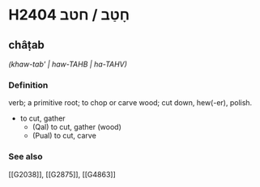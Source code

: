 # H2404 חָטַב / חטב

## châṭab

_(khaw-tab' | haw-TAHB | ha-TAHV)_

### Definition

verb; a primitive root; to chop or carve wood; cut down, hew(-er), polish.

- to cut, gather
    - (Qal) to cut, gather (wood)
    - (Pual) to cut, carve
### See also

[[G2038]], [[G2875]], [[G4863]]

